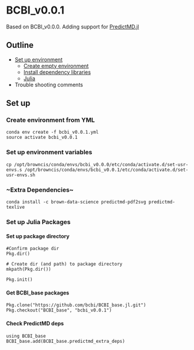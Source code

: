 
# BCBI_v0.0.1

Based on BCBI_v0.0.0. Adding support for [PredictMD.jl](https://github.com/bcbi/PredictMD.jl)

## Outline

* [Set up environment](#set-up)
	* [Create empty environment](#Create-Environment)
	* [Install dependency libraries](#Dependencies)
	* [Julia](#julia)
* Trouble shooting comments

## Set up

### Create environment from YML

```
conda env create -f bcbi_v0.0.1.yml
source activate bcbi_v0.0.1
```

### Set up environment variables

```
cp /opt/browncis/conda/envs/bcbi_v0.0.0/etc/conda/activate.d/set-usr-envs.s /opt/browncis/conda/envs/bcbi_v0.0.1/etc/conda/activate.d/set-usr-envs.sh
```

### ~Extra Dependencies~ 

```
conda install -c brown-data-science predictmd-pdf2svg predictmd-texlive
```

### Set up Julia Packages

#### Set up package directory

```
#Confirm package dir
Pkg.dir()

# Create dir (and path) to package directory
mkpath(Pkg.dir())

Pkg.init()
```

#### Get BCBI_base packages

```
Pkg.clone("https://github.com/bcbi/BCBI_base.jl.git")
Pkg.checkout("BCBI_base", "bcbi_v0.0.1")
```

#### Check PredictMD deps
```
using BCBI_base
BCBI_base.add(BCBI_base.predictmd_extra_deps)
```
